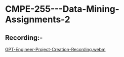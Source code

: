 # CMPE-255---Data-Mining-Assignments-2 


## Recording:-
[GPT-Engineer-Project-Creation-Recording.webm](https://github.com/omkarnagarkar55/CMPE-255---Data-Mining-Assignments/assets/60735358/8447d410-3c0a-44c1-b02f-92f1fdbe7352)
